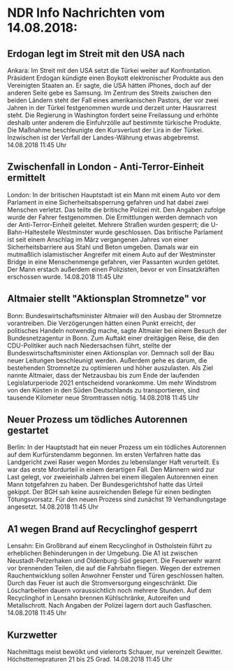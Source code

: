 # NDR Info Nachrichten vom 14.08.2018:


## Erdogan legt im Streit mit den USA nach
Ankara: Im Streit mit den USA setzt die Türkei weiter auf Konfrontation. Präsident Erdogan kündigte einen Boykott elektronischer Produkte aus den Vereinigten Staaten an. Er sagte, die USA hätten iPhones, doch auf der anderen Seite gebe es Samsung. Im Zentrum des Streits zwischen den beiden Ländern steht der Fall eines amerikanischen Pastors, der vor zwei Jahren in der Türkei festgenommen wurde und derzeit unter Hausrarrest steht. Die Regierung in Washington fordert seine Freilassung und erhöhte deshalb unter anderem die Einfuhrzölle auf bestimmte türkische Produkte. Die Maßnahme beschleunigte den Kursverlust der Lira in der Türkei. Inzwischen ist der Verfall der Landes-Währung etwas abgebremst. 14.08.2018 11:45 Uhr 

## Zwischenfall in London - Anti-Terror-Einheit ermittelt
London: In der britischen Hauptstadt ist ein Mann mit einem Auto vor dem Parlament in eine Sicherheitsabsperrung gefahren und hat dabei zwei Menschen verletzt. Das teilte die britische Polizei mit. Den Angaben zufolge wurde der Fahrer festgenommen. Die Ermittlungen werden demnach von der Anti-Terror-Einheit geleitet. Mehrere Straßen wurden gesperrt; die U-Bahn-Haltestelle Westminster wurde geschlossen. Das britische Parlament ist seit einem Anschlag im März vergangenen Jahres von einer Sicherheitsbarriere aus Stahl und Beton umgeben. Damals war ein mutmaßlich islamistischer Angreifer mit einem Auto auf der Westminster Bridge in eine Menschenmenge gefahren, vier Passanten wurden getötet. Der Mann erstach außerdem einen Polizisten, bevor er von Einsatzkräften erschossen wurde. 14.08.2018 11:45 Uhr 

## Altmaier stellt "Aktionsplan Stromnetze" vor
Bonn: Bundeswirtschaftsminister Altmaier will den Ausbau der Stromnetze vorantreiben. Die Verzögerungen hätten einen Punkt erreicht, der politisches Handeln notwendig mache, sagte Altmaier bei einem Besuch der Bundesnetzagentur in Bonn. Zum Auftakt einer dreitägigen Reise, die den CDU-Politiker auch nach Niedersachsen führt, stellte der Bundeswirtschaftsminister einen Aktionsplan vor. Demnach soll der Bau neuer Leitungen beschleunigt werden. Außerdem gehe es darum, die bestehenden Stromnetze zu optimieren und höher auszulasten. Als Ziel nannte Altmaier, dass der Netzausbau bis zum Ende der laufenden Legislaturperiode 2021 entscheidend vorankomme. Um mehr Windstrom von den Küsten in den Süden Deutschlands zu transportieren, sind tausende Kilometer neue Stromtrassen nötig. 14.08.2018 11:45 Uhr 

## Neuer Prozess um tödliches Autorennen gestartet
Berlin: In der Hauptstadt hat ein neuer Prozess um ein tödliches Autorennen auf dem Kurfürstendamm begonnen. Im ersten Verfahren hatte das Landgericht zwei Raser wegen Mordes zu lebenslanger Haft verurteilt. Es war das erste Mordurteil in einem derartigen Fall. Den Männern wird zur Last gelegt, vor zweieinhalb Jahren bei einem illegalen Autorennen einen Mann totgefahren zu haben. Der Bundesgerichtshof hatte das Urteil gekippt. Der BGH sah keine ausreichenden Belege für einen bedingten Tötungsvorsatz. Für den neuen Prozess sind zunächst 19 Verhandlungstage angesetzt. 14.08.2018 11:45 Uhr 

## A1 wegen Brand auf Recyclinghof gesperrt
Lensahn: Ein Großbrand auf einem Recyclinghof in Ostholstein führt zu erheblichen Behinderungen in der Umgebung. Die A1 ist zwischen Neustadt-Pelzerhaken und Oldenburg-Süd gesperrt. Die Feuerwehr warnt vor brennenden Teilen, die auf die Fahrbahn fliegen. Wegen der extremen Rauchentwicklung sollen Anwohner Fenster und Türen geschlossen halten. Durch das Feuer ist auch die Stromversorgung eingeschränkt. Die Löscharbeiten dauern voraussichtlich noch mehrere Stunden. Auf dem Recyclinghof in Lensahn brennen Kühlschränke, Autoreifen und Metallschrott. Nach Angaben der Polizei lagern dort auch Gasflaschen. 14.08.2018 11:45 Uhr 

## Kurzwetter
Nachmittags meist bewölkt und vielerorts Schauer, nur vereinzelt Gewitter. Höchsttemepraturen 21 bis 25 Grad. 14.08.2018 11:45 Uhr 

